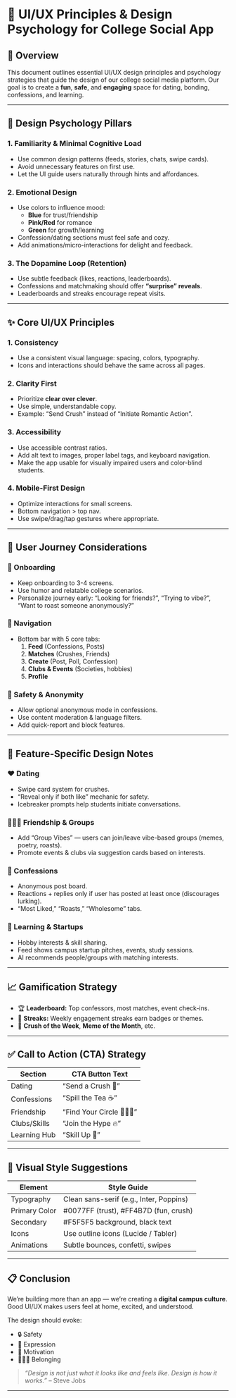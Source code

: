 # 🎨 UI/UX Principles & Design Psychology for College Social App

## 📌 Overview
This document outlines essential UI/UX design principles and psychology strategies that guide the design of our college social media platform. Our goal is to create a **fun**, **safe**, and **engaging** space for dating, bonding, confessions, and learning.

---

## 🧠 Design Psychology Pillars

### 1. **Familiarity & Minimal Cognitive Load**
- Use common design patterns (feeds, stories, chats, swipe cards).
- Avoid unnecessary features on first use.
- Let the UI guide users naturally through hints and affordances.

### 2. **Emotional Design**
- Use colors to influence mood:
  - **Blue** for trust/friendship
  - **Pink/Red** for romance
  - **Green** for growth/learning
- Confession/dating sections must feel safe and cozy.
- Add animations/micro-interactions for delight and feedback.

### 3. **The Dopamine Loop (Retention)**
- Use subtle feedback (likes, reactions, leaderboards).
- Confessions and matchmaking should offer **“surprise” reveals**.
- Leaderboards and streaks encourage repeat visits.

---

## ✨ Core UI/UX Principles

### 1. **Consistency**
- Use a consistent visual language: spacing, colors, typography.
- Icons and interactions should behave the same across all pages.

### 2. **Clarity First**
- Prioritize **clear over clever**.
- Use simple, understandable copy.
- Example: “Send Crush” instead of “Initiate Romantic Action”.

### 3. **Accessibility**
- Use accessible contrast ratios.
- Add alt text to images, proper label tags, and keyboard navigation.
- Make the app usable for visually impaired users and color-blind students.

### 4. **Mobile-First Design**
- Optimize interactions for small screens.
- Bottom navigation > top nav.
- Use swipe/drag/tap gestures where appropriate.

---

## 🔄 User Journey Considerations

### 🚀 Onboarding
- Keep onboarding to 3-4 screens.
- Use humor and relatable college scenarios.
- Personalize journey early: “Looking for friends?”, “Trying to vibe?”, “Want to roast someone anonymously?”

### 🧭 Navigation
- Bottom bar with 5 core tabs:
  1. **Feed** (Confessions, Posts)
  2. **Matches** (Crushes, Friends)
  3. **Create** (Post, Poll, Confession)
  4. **Clubs & Events** (Societies, hobbies)
  5. **Profile**

### 🛑 Safety & Anonymity
- Allow optional anonymous mode in confessions.
- Use content moderation & language filters.
- Add quick-report and block features.

---

## 🎯 Feature-Specific Design Notes

### ❤️ Dating
- Swipe card system for crushes.
- “Reveal only if both like” mechanic for safety.
- Icebreaker prompts help students initiate conversations.

### 🧑‍🤝‍🧑 Friendship & Groups
- Add “Group Vibes” — users can join/leave vibe-based groups (memes, poetry, roasts).
- Promote events & clubs via suggestion cards based on interests.

### 📜 Confessions
- Anonymous post board.
- Reactions + replies only if user has posted at least once (discourages lurking).
- “Most Liked,” “Roasts,” “Wholesome” tabs.

### 🧠 Learning & Startups
- Hobby interests & skill sharing.
- Feed shows campus startup pitches, events, study sessions.
- AI recommends people/groups with matching interests.

---

## 📈 Gamification Strategy

- 🏆 **Leaderboard:** Top confessors, most matches, event check-ins.
- 🎯 **Streaks:** Weekly engagement streaks earn badges or themes.
- 💬 **Crush of the Week**, **Meme of the Month**, etc.

---

## ✅ Call to Action (CTA) Strategy

| Section       | CTA Button Text        |
|---------------|------------------------|
| Dating        | “Send a Crush 💌”        |
| Confessions   | “Spill the Tea ☕”       |
| Friendship    | “Find Your Circle 🧑‍🤝‍🧑”  |
| Clubs/Skills  | “Join the Hype 🔥”       |
| Learning Hub  | “Skill Up 🚀”            |

---

## 🎨 Visual Style Suggestions

| Element        | Style Guide                   |
|----------------|-------------------------------|
| Typography     | Clean sans-serif (e.g., Inter, Poppins) |
| Primary Color  | #0077FF (trust), #FF4B7D (fun, crush) |
| Secondary      | #F5F5F5 background, black text |
| Icons          | Use outline icons (Lucide / Tabler) |
| Animations     | Subtle bounces, confetti, swipes |

---

## 📋 Conclusion

We’re building more than an app — we’re creating a **digital campus culture**. Good UI/UX makes users feel at home, excited, and understood.

The design should evoke:
- 🔒 Safety
- 💬 Expression
- 🎯 Motivation
- 🧑‍🤝‍🧑 Belonging

> *“Design is not just what it looks like and feels like. Design is how it works.”* – Steve Jobs

---

